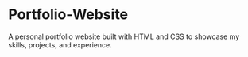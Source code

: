# Portfolio-Website
A personal portfolio website built with HTML and CSS to showcase my skills, projects, and experience.
